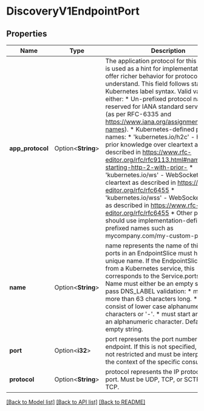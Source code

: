 # DiscoveryV1EndpointPort

## Properties

Name | Type | Description | Notes
------------ | ------------- | ------------- | -------------
**app_protocol** | Option<**String**> | The application protocol for this port. This is used as a hint for implementations to offer richer behavior for protocols that they understand. This field follows standard Kubernetes label syntax. Valid values are either:  * Un-prefixed protocol names - reserved for IANA standard service names (as per RFC-6335 and https://www.iana.org/assignments/service-names).  * Kubernetes-defined prefixed names:   * 'kubernetes.io/h2c' - HTTP/2 prior knowledge over cleartext as described in https://www.rfc-editor.org/rfc/rfc9113.html#name-starting-http-2-with-prior-   * 'kubernetes.io/ws'  - WebSocket over cleartext as described in https://www.rfc-editor.org/rfc/rfc6455   * 'kubernetes.io/wss' - WebSocket over TLS as described in https://www.rfc-editor.org/rfc/rfc6455  * Other protocols should use implementation-defined prefixed names such as mycompany.com/my-custom-protocol. | [optional]
**name** | Option<**String**> | name represents the name of this port. All ports in an EndpointSlice must have a unique name. If the EndpointSlice is derived from a Kubernetes service, this corresponds to the Service.ports[].name. Name must either be an empty string or pass DNS_LABEL validation: * must be no more than 63 characters long. * must consist of lower case alphanumeric characters or '-'. * must start and end with an alphanumeric character. Default is empty string. | [optional]
**port** | Option<**i32**> | port represents the port number of the endpoint. If this is not specified, ports are not restricted and must be interpreted in the context of the specific consumer. | [optional]
**protocol** | Option<**String**> | protocol represents the IP protocol for this port. Must be UDP, TCP, or SCTP. Default is TCP. | [optional]

[[Back to Model list]](../README.md#documentation-for-models) [[Back to API list]](../README.md#documentation-for-api-endpoints) [[Back to README]](../README.md)


